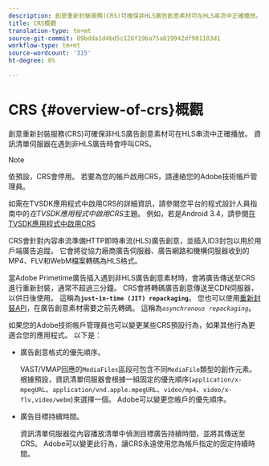 ```yaml
---
description: 創意重新封裝服務(CRS)可確保非HLS廣告創意素材可在HLS串流中正確播放。 資訊清單伺服器在遇到非HLS廣告時會呼叫CRS。
title: CRS概觀
translation-type: tm+mt
source-git-commit: 89bdda1d4bd5c126f19ba75a819942df901183d1
workflow-type: tm+mt
source-wordcount: '315'
ht-degree: 0%

---
```



# CRS {#overview-of-crs}概觀

創意重新封裝服務(CRS)可確保非HLS廣告創意素材可在HLS串流中正確播放。 資訊清單伺服器在遇到非HLS廣告時會呼叫CRS。

>[!NOTE]
>
>依預設，CRS會停用。 若要為您的帳戶啟用CRS，請連絡您的Adobe技術帳戶管理員。
>
>如需在TVSDK應用程式中啟用CRS的詳細資訊，請參閱您平台的程式設計人員指南中的&#x200B;*在TVSDK應用程式中啟用CRS*&#x200B;主題。 例如，若是Android 3.4，請參閱[在TVSDK應用程式中啟用CRS](../../programming/tvsdk-3x-android-prog/android-3x-advertising/ad-insertion/ad-transcoding/android-3x-ad-transcoding.md)

CRS會針對內容串流準備HTTP即時串流(HLS)廣告創意，並插入ID3封包以用於用戶端廣告追蹤。 它會將從協力廠商廣告伺服器、廣告網路和機構伺服器收到的MP4、FLV和WebM檔案轉碼為HLS格式。

當Adobe Primetime廣告插入遇到非HLS廣告創意素材時，會將廣告傳送至CRS進行重新封裝，通常不超過三分鐘。 CRS會將轉碼廣告創意傳送至CDN伺服器，以供日後使用。 這稱為&#x200B;**`just-in-time (JIT) repackaging`**。 您也可以使用[重新封裝API](../../primetime-ad-insertion/~old-creative-repackaging-service/api-repackage.md)，在廣告創意素材需要之前先轉碼。 這稱為&#x200B;*`asynchronous repackaging`*。

如果您的Adobe技術帳戶管理員也可以變更某些CRS預設行為，如果其他行為更適合您的應用程式。 以下是：

* 廣告創意格式的優先順序。

   VAST/VMAP回應的`MediaFiles`區段可包含不同`MediaFile`類型的創作元素。 根據預設，資訊清單伺服器會根據一組固定的優先順序(`application/x-mpegURL`、`application/vnd.apple.mpegURL`、`video/mp4`、`video/x-flv,video/webm`)來選擇一個。 Adobe可以變更您帳戶的優先順序。
* 廣告目標持續時間。

   資訊清單伺服器從內容播放清單中偵測目標廣告持續時間，並將其傳送至CRS。 Adobe可以變更此行為，讓CRS永遠使用您為帳戶指定的固定持續時間。
